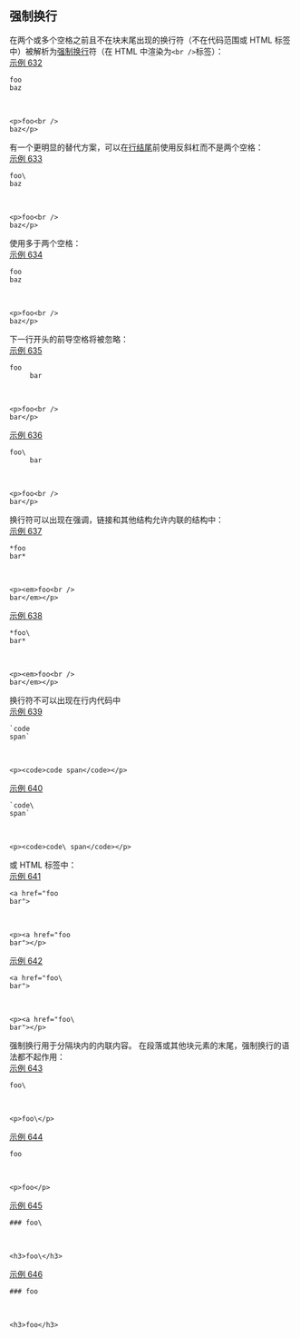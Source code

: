 ## 强制换行

在两个或多个空格之前且不在块末尾出现的换行符（不在代码范围或 HTML 标签中）被解析为[强制换行](https://github.github.com/gfm/#hard-line-break)符（在 HTML 中渲染为`<br />`标签）：  
[示例 632](https://github.github.com/gfm/#example-632)  

    foo  
    baz

   

    <p>foo<br />
    baz</p>

有一个更明显的替代方案，可以在[行结尾](https://github.github.com/gfm/#line-ending)前使用反斜杠而不是两个空格：  
[示例 633](https://github.github.com/gfm/#example-633)  

    foo\
    baz

   

    <p>foo<br />
    baz</p>

使用多于两个空格：  
[示例 634](https://github.github.com/gfm/#example-634)  

    foo       
    baz

   

    <p>foo<br />
    baz</p>

下一行开头的前导空格将被忽略：  
[示例 635](https://github.github.com/gfm/#example-635)  

    foo  
         bar

   

    <p>foo<br />
    bar</p>

[示例 636](https://github.github.com/gfm/#example-636)  

    foo\
         bar

   

    <p>foo<br />
    bar</p>

换行符可以出现在强调，链接和其他结构允许内联的结构中：  
[示例 637](https://github.github.com/gfm/#example-637)  

    *foo  
    bar*

   

    <p><em>foo<br />
    bar</em></p>

[示例 638](https://github.github.com/gfm/#example-638)  

    *foo\
    bar*

   

    <p><em>foo<br />
    bar</em></p>

换行符不可以出现在行内代码中  
[示例 639](https://github.github.com/gfm/#example-639)  

    `code  
    span`

   

    <p><code>code span</code></p>

[示例 640](https://github.github.com/gfm/#example-640)  

    `code\
    span`

   

    <p><code>code\ span</code></p>

或 HTML 标签中：  
[示例 641](https://github.github.com/gfm/#example-641)  

    <a href="foo  
    bar">

   

    <p><a href="foo  
    bar"></p>

[示例 642](https://github.github.com/gfm/#example-642)  

    <a href="foo\
    bar">

   

    <p><a href="foo\
    bar"></p>

强制换行用于分隔块内的内联内容。 在段落或其他块元素的末尾，强制换行的语法都不起作用：  
[示例 643](https://github.github.com/gfm/#example-643)  

    foo\

   

    <p>foo\</p>

[示例 644](https://github.github.com/gfm/#example-644)  

    foo

   

    <p>foo</p>

[示例 645](https://github.github.com/gfm/#example-645)  

    ### foo\

   

    <h3>foo\</h3>

[示例 646](https://github.github.com/gfm/#example-646)  

    ### foo

   

    <h3>foo</h3>
